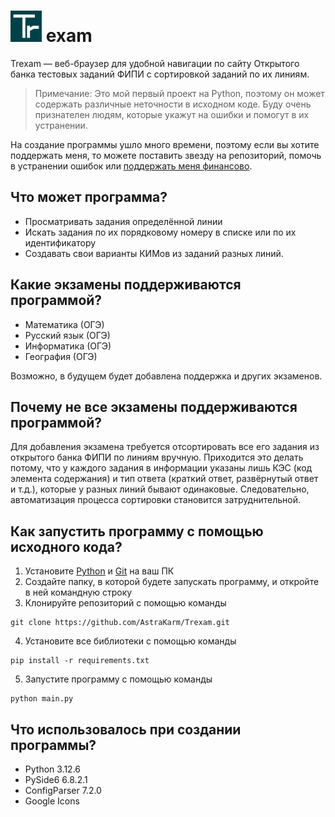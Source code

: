 # <img src="https://github.com/AstraKarm/Trexam/blob/main/extra/runtime/icon.png" style="width:50px; height:50px"> exam
Trexam — веб-браузер для удобной навигации по сайту Открытого банка тестовых заданий ФИПИ с сортировкой заданий по их линиям.
> Примечание: Это мой первый проект на Python, поэтому он может содержать различные неточности в исходном коде. Буду очень признателен людям, которые укажут на ошибки и помогут в их устранении.

На создание программы ушло много времени, поэтому если вы хотите поддержать меня, то можете поставить звезду на репозиторий, помочь в устранении ошибок или [поддержать меня финансово](https://dalink.to/astrakarm).

## Что может программа?
- Просматривать задания определённой линии
- Искать задания по их порядковому номеру в списке или по их идентификатору
- Создавать свои варианты КИМов из заданий разных линий.

## Какие экзамены поддерживаются программой?
- Математика (ОГЭ)
- Русский язык (ОГЭ)
- Информатика (ОГЭ)
- География (ОГЭ)

Возможно, в будущем будет добавлена поддержка и других экзаменов.

## Почему не все экзамены поддерживаются программой?
Для добавления экзамена требуется отсортировать все его задания из открытого банка ФИПИ по линиям вручную. Приходится это делать потому, что у каждого задания в информации указаны лишь КЭС (код элемента содержания) и тип ответа (краткий ответ, развёрнутый ответ и т.д.), которые у разных линий бывают одинаковые. Следовательно, автоматизация процесса сортировки становится затруднительной.

## Как запустить программу с помощью исходного кода?
1. Установите [Python](https://python.org/) и [Git](https://git-scm.com/) на ваш ПК
2. Создайте папку, в которой будете запускать программу, и откройте в ней командную строку
3. Клонируйте репозиторий с помощью команды
```
git clone https://github.com/AstraKarm/Trexam.git
```
4. Установите все библиотеки с помощью команды
```
pip install -r requirements.txt
```
5. Запустите программу с помощью команды
```
python main.py
```

## Что использовалось при создании программы?
- Python 3.12.6
- PySide6 6.8.2.1
- ConfigParser 7.2.0
- Google Icons